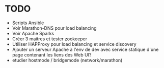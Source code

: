 # TODO

- Scripts Ansible
- Voir Marathon-DNS pour load balancing
- Voir Apache Sparks
- Créer 3 maitres et tester zookeeper
- Utiliser HAPProxy pour load balancing et service discovery
- Ajouter un serveur Apache à l'env de dev avec service statique d'une 
page contenant les liens des Web UI?
- etudier hostmode / bridgemode (network/marathon)